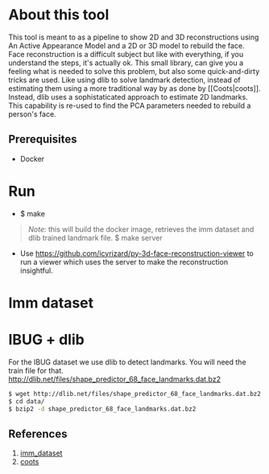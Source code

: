 # About this tool
This tool is meant to as a pipeline to show 2D and 3D reconstructions using An
Active Appearance Model and a 2D or 3D model to rebuild the face. Face
reconstruction is a difficult subject but like with everything, if you
understand the steps, it's actually ok. This small library, can give you a
feeling what is needed to solve this problem, but also some quick-and-dirty
tricks are used. Like using dlib to solve landmark detection, instead of
estimating them using a more traditional way by as done by [[Coots|coots]].
Instead, dlib uses a sophistaticated approach to estimate 2D landmarks. This
capability is re-used to find the PCA parameters needed to rebuild a person's
face.

## Prerequisites
- Docker

# Run
- $ make
> *Note*: this will build the docker image, retrieves the imm dataset and dlib
> trained landmark file.
> $ make server
- Use https://github.com/icyrizard/py-3d-face-reconstruction-viewer to run a
viewer which uses the server to make the reconstruction insightful.

# Imm dataset
# IBUG + dlib
For the IBUG dataset we use dlib to detect landmarks. You will need the train
file for that. http://dlib.net/files/shape_predictor_68_face_landmarks.dat.bz2

~~~bash
$ wget http://dlib.net/files/shape_predictor_68_face_landmarks.dat.bz2 -P data/
$ cd data/
$ bzip2 -d shape_predictor_68_face_landmarks.dat.bz2
~~~

## References
1. [imm_dataset](http://www.imm.dtu.dk/~aam/datasets/datasets.html, "Imm dataset")
2. [coots](https://www.cs.cmu.edu/~efros/courses/AP06/Papers/cootes-eccv-98.pdf, "Coots")
